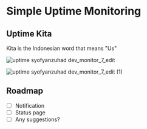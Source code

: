 # Simple Uptime Monitoring

## Uptime Kita

Kita is the Indonesian word that means "Us"

![uptime syofyanzuhad dev_monitor_7_edit](https://github.com/user-attachments/assets/a81c825f-435e-4061-a846-5bc5cb6243cf)

![uptime syofyanzuhad dev_monitor_7_edit (1)](https://github.com/user-attachments/assets/8951f941-ee3a-4bad-a0c6-f0efaad53fc4)

## Roadmap

- [ ] Notification
- [ ] Status page
- [ ] Any suggestions?
